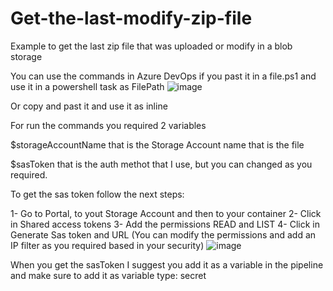 # Get-the-last-modify-zip-file
Example to get the last zip file that was uploaded or modify in a blob storage


You can use the commands in Azure DevOps if you past it in a file.ps1 and use it in a powershell task as FilePath
![image](https://github.com/JeaustinRdz/Get-the-last-modify-zip-file/assets/163601125/af8288e0-9cea-4cae-8353-41fcdbe8097e)

Or copy and past it and use it as inline

For run the commands you required 2 variables

$storageAccountName that is the Storage Account name that is the file 

$sasToken that is the auth methot that I use, but you can changed as you required.

To get the sas token follow the next steps:

1- Go to Portal, to yout Storage Account and then to your container
2- Click in Shared access tokens
3- Add the permissions READ and LIST
4- Click in Generate Sas token and URL (You can modify the permissions and add an IP filter as you required based in your security)
![image](https://github.com/JeaustinRdz/Get-the-last-modify-zip-file/assets/163601125/dcd2886f-d456-48a3-8f32-4f2c66f9560f)


When you get the sasToken I suggest you add it as a variable in the pipeline and make sure to add it as variable type: secret
